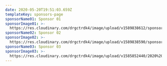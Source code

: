 ```yaml
---
date: 2020-05-20T19:51:03.659Z
templateKey: sponsors-page
sponsorName01: Sponsor 01
sponsorImage01: >-
  https://res.cloudinary.com/drgctrdk4/image/upload/v1589838612/sponsors/web-sponsor_-03-lo_bvgp38.jpg
sponsorName02: Sponsor 02
sponsorImage02: >-
  https://res.cloudinary.com/drgctrdk4/image/upload/v1589838590/sponsors/web-sponsor_-02-lo_ruqhsf.jpg
sponsorName03: Sponsor 03
sponsorImage03: >-
  https://res.cloudinary.com/drgctrdk4/image/upload/v1585852440/2020%20Belton%20Tee%20Signs/Tee_Signs_TOABT_20_web-01-lo_cll5mi.jpg
---
```

